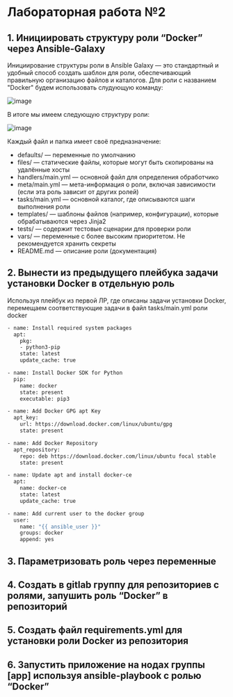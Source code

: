# Лабораторная работа №2
## 1. Инициировать структуру роли “**Docker**” через Ansible-Galaxy

Инициирование структуры роли в Ansible Galaxy — это стандартный и удобный способ создать шаблон для роли, обеспечивающий правильную организацию файлов и каталогов. Для роли с названием "Docker" будем использовать слудующую команду: 

![image](https://github.com/user-attachments/assets/9a100836-06ae-4143-a3a0-10b8897e0394)

В итоге мы имеем следующую структуру роли: 

![image](https://github.com/user-attachments/assets/46048059-75ad-46f7-a0e6-c8c353b3d2d4)

Каждый файл и папка имеет своё предназначение:

- defaults/ — переменные по умолчанию
- files/ — статические файлы, которые могут быть скопированы на удалённые хосты
- handlers/main.yml — основной файл для определения обработчико
- meta/main.yml — мета-информация о роли, включая зависимости (если эта роль зависит от других ролей)
- tasks/main.yml — основной каталог, где описываются шаги выполнения роли
- templates/ — шаблоны файлов (например, конфигурации), которые обрабатываются через Jinja2
- tests/ — содержит тестовые сценарии для проверки роли
- vars/ — переменные с более высоким приоритетом. Не рекомендуется хранить секреты
- README.md — описание роли (документация)

## 2. Вынести из предыдущего плейбука задачи установки Docker в отдельную роль
Используя плейбук из первой ЛР, где описаны задачи установки Docker, перемещаем соответствующие задачи в файл tasks/main.yml роли docker

```bash
- name: Install required system packages
  apt:
    pkg:
    - python3-pip
    state: latest
    update_cache: true

- name: Install Docker SDK for Python
  pip:
    name: docker
    state: present
    executable: pip3

- name: Add Docker GPG apt Key
  apt_key:
    url: https://download.docker.com/linux/ubuntu/gpg
    state: present

- name: Add Docker Repository
  apt_repository:
    repo: deb https://download.docker.com/linux/ubuntu focal stable
    state: present

- name: Update apt and install docker-ce
  apt:
    name: docker-ce
    state: latest
    update_cache: true

- name: Add current user to the docker group
  user:
    name: "{{ ansible_user }}"
    groups: docker
    append: yes
```

## 3. Параметризовать роль через переменные
## 4. Создать в gitlab группу для репозиториев с ролями, запушить роль “**Docker**” в репозиторий
## 5. Создать файл requirements.yml для установки роли Docker из репозитория
## 6. Запустить приложение на нодах группы [app] используя ansible-playbook с ролью “**Docker**”
